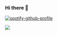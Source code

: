 ### Hi there 👋
[![spotify-github-profile](https://spotify-github-profile.vercel.app/api/view?uid=rz8ocmqfx6qdsh1u1gle5vmg3&cover_image=true&theme=default&show_offline=false&background_color=121212&interchange=false)](https://spotify-github-profile.vercel.app/api/view?uid=rz8ocmqfx6qdsh1u1gle5vmg3&redirect=true)

![](https://komarev.com/ghpvc/?username=abimbola7&base=1000)


<!--
**abimbola7/abimbola7** is a ✨ _special_ ✨ repository because its `README.md` (this file) appears on your GitHub profile.

Here are some ideas to get you started:

- 🔭 I’m currently working on ...
- 🌱 I’m currently learning ...
- 👯 I’m looking to collaborate on ...
- 🤔 I’m looking for help with ...
- 💬 Ask me about ...
- 📫 How to reach me: ...
- 😄 Pronouns: ...
- ⚡ Fun fact: ...
-->
